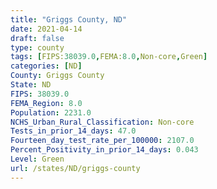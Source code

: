 ```yaml
---
title: "Griggs County, ND"
date: 2021-04-14
draft: false
type: county
tags: [FIPS:38039.0,FEMA:8.0,Non-core,Green]
categories: [ND]
County: Griggs County
State: ND
FIPS: 38039.0
FEMA_Region: 8.0
Population: 2231.0
NCHS_Urban_Rural_Classification: Non-core
Tests_in_prior_14_days: 47.0
Fourteen_day_test_rate_per_100000: 2107.0
Percent_Positivity_in_prior_14_days: 0.043
Level: Green
url: /states/ND/griggs-county
---
```



